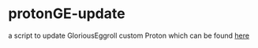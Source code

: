 # protonGE-update
a script to update GloriousEggroll custom Proton which can be found [here]([url](https://github.com/GloriousEggroll/proton-ge-custom/releases))
